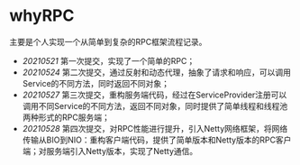 # whyRPC
主要是个人实现一个从简单到复杂的RPC框架流程记录。

* *20210521* 第一次提交，实现了一个简单的RPC；
* *20210524* 第二次提交，通过反射和动态代理，抽象了请求和响应，可以调用Service的不同方法，同时返回不同对象；
* *20210527* 第三次提交，重构服务端代码，经过在ServiceProvider注册可以调用不同Service的不同方法，返回不同对象，同时提供了简单线程和线程池两种形式的RPC服务端；
* *20210528* 第四次提交，对RPC性能进行提升，引入Netty网络框架，将网络传输从BIO到NIO：重构客户端代码，提供了简单版本和Netty版本的RPC客户端；对服务端引入Netty版本，实现了Netty通信。